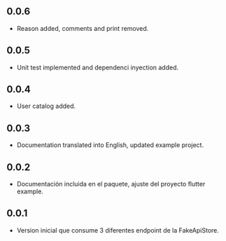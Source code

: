 ## 0.0.6

- Reason added, comments and print removed.

## 0.0.5

- Unit test implemented and dependenci inyection added.

## 0.0.4

- User catalog added.

## 0.0.3

- Documentation translated into English, updated example project.


## 0.0.2

- Documentación incluida en el paquete, ajuste del proyecto flutter example.

## 0.0.1

- Version inicial que consume 3 diferentes endpoint de la FakeApiStore.